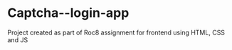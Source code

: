 # Captcha--login-app
Project created as part of Roc8 assignment for frontend using HTML, CSS and JS

